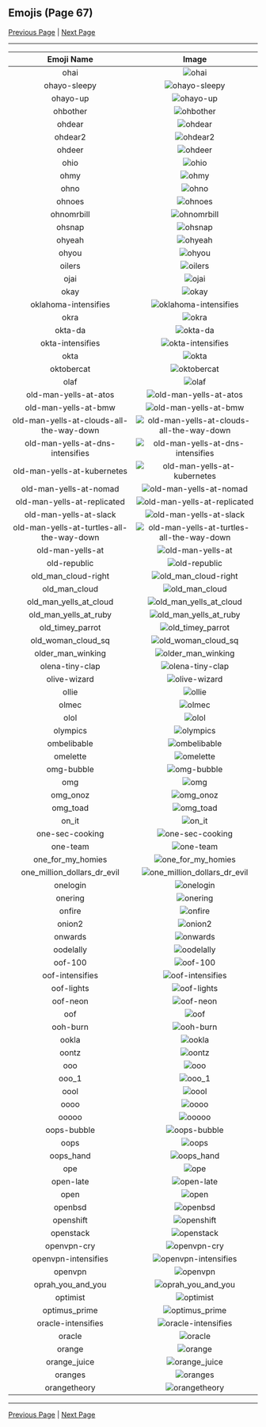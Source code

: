 
## Emojis (Page 67)

[Previous Page](/docs/hashicorp/page-n-0066.md)
  | [Next Page](/docs/hashicorp/page-o-0068.md)

<hr />

|Emoji Name|Image|
| :-: | :-: |
|ohai| ![ohai](/emojis/hashicorp/ohai.jpg)|
|ohayo-sleepy| ![ohayo-sleepy](/emojis/hashicorp/ohayo-sleepy.png)|
|ohayo-up| ![ohayo-up](/emojis/hashicorp/ohayo-up.png)|
|ohbother| ![ohbother](/emojis/hashicorp/ohbother.png)|
|ohdear| ![ohdear](/emojis/hashicorp/ohdear.png)|
|ohdear2| ![ohdear2](/emojis/hashicorp/ohdear2.png)|
|ohdeer| ![ohdeer](/emojis/hashicorp/ohdeer.png)|
|ohio| ![ohio](/emojis/hashicorp/ohio.png)|
|ohmy| ![ohmy](/emojis/hashicorp/ohmy.png)|
|ohno| ![ohno](/emojis/hashicorp/ohno.png)|
|ohnoes| ![ohnoes](/emojis/hashicorp/ohnoes.gif)|
|ohnomrbill| ![ohnomrbill](/emojis/hashicorp/ohnomrbill.gif)|
|ohsnap| ![ohsnap](/emojis/hashicorp/ohsnap.jpg)|
|ohyeah| ![ohyeah](/emojis/hashicorp/ohyeah.gif)|
|ohyou| ![ohyou](/emojis/hashicorp/ohyou.jpg)|
|oilers| ![oilers](/emojis/hashicorp/oilers.png)|
|ojai| ![ojai](/emojis/hashicorp/ojai.jpg)|
|okay| ![okay](/emojis/hashicorp/okay.jpg)|
|oklahoma-intensifies| ![oklahoma-intensifies](/emojis/hashicorp/oklahoma-intensifies.gif)|
|okra| ![okra](/emojis/hashicorp/okra.png)|
|okta-da| ![okta-da](/emojis/hashicorp/okta-da.png)|
|okta-intensifies| ![okta-intensifies](/emojis/hashicorp/okta-intensifies.gif)|
|okta| ![okta](/emojis/hashicorp/okta.png)|
|oktobercat| ![oktobercat](/emojis/hashicorp/oktobercat.png)|
|olaf| ![olaf](/emojis/hashicorp/olaf.png)|
|old-man-yells-at-atos| ![old-man-yells-at-atos](/emojis/hashicorp/old-man-yells-at-atos.png)|
|old-man-yells-at-bmw| ![old-man-yells-at-bmw](/emojis/hashicorp/old-man-yells-at-bmw.png)|
|old-man-yells-at-clouds-all-the-way-down| ![old-man-yells-at-clouds-all-the-way-down](/emojis/hashicorp/old-man-yells-at-clouds-all-the-way-down.gif)|
|old-man-yells-at-dns-intensifies| ![old-man-yells-at-dns-intensifies](/emojis/hashicorp/old-man-yells-at-dns-intensifies.gif)|
|old-man-yells-at-kubernetes| ![old-man-yells-at-kubernetes](/emojis/hashicorp/old-man-yells-at-kubernetes.png)|
|old-man-yells-at-nomad| ![old-man-yells-at-nomad](/emojis/hashicorp/old-man-yells-at-nomad.png)|
|old-man-yells-at-replicated| ![old-man-yells-at-replicated](/emojis/hashicorp/old-man-yells-at-replicated.png)|
|old-man-yells-at-slack| ![old-man-yells-at-slack](/emojis/hashicorp/old-man-yells-at-slack.png)|
|old-man-yells-at-turtles-all-the-way-down| ![old-man-yells-at-turtles-all-the-way-down](/emojis/hashicorp/old-man-yells-at-turtles-all-the-way-down.gif)|
|old-man-yells-at| ![old-man-yells-at](/emojis/hashicorp/old-man-yells-at.png)|
|old-republic| ![old-republic](/emojis/hashicorp/old-republic.png)|
|old_man_cloud-right| ![old_man_cloud-right](/emojis/hashicorp/old_man_cloud-right.jpg)|
|old_man_cloud| ![old_man_cloud](/emojis/hashicorp/old_man_cloud.jpg)|
|old_man_yells_at_cloud| ![old_man_yells_at_cloud](/emojis/hashicorp/old_man_yells_at_cloud.jpg)|
|old_man_yells_at_ruby| ![old_man_yells_at_ruby](/emojis/hashicorp/old_man_yells_at_ruby.png)|
|old_timey_parrot| ![old_timey_parrot](/emojis/hashicorp/old_timey_parrot.gif)|
|old_woman_cloud_sq| ![old_woman_cloud_sq](/emojis/hashicorp/old_woman_cloud_sq.jpg)|
|older_man_winking| ![older_man_winking](/emojis/hashicorp/older_man_winking.gif)|
|olena-tiny-clap| ![olena-tiny-clap](/emojis/hashicorp/olena-tiny-clap.gif)|
|olive-wizard| ![olive-wizard](/emojis/hashicorp/olive-wizard.png)|
|ollie| ![ollie](/emojis/hashicorp/ollie.jpg)|
|olmec| ![olmec](/emojis/hashicorp/olmec.jpg)|
|olol| ![olol](/emojis/hashicorp/olol.gif)|
|olympics| ![olympics](/emojis/hashicorp/olympics.png)|
|ombelibable| ![ombelibable](/emojis/hashicorp/ombelibable.png)|
|omelette| ![omelette](/emojis/hashicorp/omelette.png)|
|omg-bubble| ![omg-bubble](/emojis/hashicorp/omg-bubble.gif)|
|omg| ![omg](/emojis/hashicorp/omg.gif)|
|omg_onoz| ![omg_onoz](/emojis/hashicorp/omg_onoz.gif)|
|omg_toad| ![omg_toad](/emojis/hashicorp/omg_toad.png)|
|on_it| ![on_it](/emojis/hashicorp/on_it.png)|
|one-sec-cooking| ![one-sec-cooking](/emojis/hashicorp/one-sec-cooking.png)|
|one-team| ![one-team](/emojis/hashicorp/one-team.png)|
|one_for_my_homies| ![one_for_my_homies](/emojis/hashicorp/one_for_my_homies.gif)|
|one_million_dollars_dr_evil| ![one_million_dollars_dr_evil](/emojis/hashicorp/one_million_dollars_dr_evil.jpg)|
|onelogin| ![onelogin](/emojis/hashicorp/onelogin.png)|
|onering| ![onering](/emojis/hashicorp/onering.png)|
|onfire| ![onfire](/emojis/hashicorp/onfire.gif)|
|onion2| ![onion2](/emojis/hashicorp/onion2.png)|
|onwards| ![onwards](/emojis/hashicorp/onwards.png)|
|oodelally| ![oodelally](/emojis/hashicorp/oodelally.gif)|
|oof-100| ![oof-100](/emojis/hashicorp/oof-100.png)|
|oof-intensifies| ![oof-intensifies](/emojis/hashicorp/oof-intensifies.gif)|
|oof-lights| ![oof-lights](/emojis/hashicorp/oof-lights.gif)|
|oof-neon| ![oof-neon](/emojis/hashicorp/oof-neon.gif)|
|oof| ![oof](/emojis/hashicorp/oof.jpg)|
|ooh-burn| ![ooh-burn](/emojis/hashicorp/ooh-burn.png)|
|ookla| ![ookla](/emojis/hashicorp/ookla.jpg)|
|oontz| ![oontz](/emojis/hashicorp/oontz.gif)|
|ooo| ![ooo](/emojis/hashicorp/ooo.jpg)|
|ooo_1| ![ooo_1](/emojis/hashicorp/ooo_1.png)|
|oool| ![oool](/emojis/hashicorp/oool.png)|
|oooo| ![oooo](/emojis/hashicorp/oooo.png)|
|ooooo| ![ooooo](/emojis/hashicorp/ooooo.png)|
|oops-bubble| ![oops-bubble](/emojis/hashicorp/oops-bubble.gif)|
|oops| ![oops](/emojis/hashicorp/oops.jpg)|
|oops_hand| ![oops_hand](/emojis/hashicorp/oops_hand.png)|
|ope| ![ope](/emojis/hashicorp/ope.png)|
|open-late| ![open-late](/emojis/hashicorp/open-late.jpg)|
|open| ![open](/emojis/hashicorp/open.png)|
|openbsd| ![openbsd](/emojis/hashicorp/openbsd.gif)|
|openshift| ![openshift](/emojis/hashicorp/openshift.png)|
|openstack| ![openstack](/emojis/hashicorp/openstack.png)|
|openvpn-cry| ![openvpn-cry](/emojis/hashicorp/openvpn-cry.gif)|
|openvpn-intensifies| ![openvpn-intensifies](/emojis/hashicorp/openvpn-intensifies.gif)|
|openvpn| ![openvpn](/emojis/hashicorp/openvpn.png)|
|oprah_you_and_you| ![oprah_you_and_you](/emojis/hashicorp/oprah_you_and_you.gif)|
|optimist| ![optimist](/emojis/hashicorp/optimist.png)|
|optimus_prime| ![optimus_prime](/emojis/hashicorp/optimus_prime.png)|
|oracle-intensifies| ![oracle-intensifies](/emojis/hashicorp/oracle-intensifies.gif)|
|oracle| ![oracle](/emojis/hashicorp/oracle.jpg)|
|orange| ![orange](/emojis/hashicorp/orange.png)|
|orange_juice| ![orange_juice](/emojis/hashicorp/orange_juice.png)|
|oranges| ![oranges](/emojis/hashicorp/oranges.png)|
|orangetheory| ![orangetheory](/emojis/hashicorp/orangetheory.png)|

<hr/>

[Previous Page](/docs/hashicorp/page-n-0066.md)
  | [Next Page](/docs/hashicorp/page-o-0068.md)